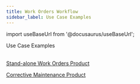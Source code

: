```yaml
---
title: Work Orders Workflow
sidebar_label: Use Case Examples
---
```


import useBaseUrl from '@docusaurus/useBaseUrl'; 

<span className="hero__title">Use Case Examples</span>
<br/>
<br/>




[Stand-alone Work Orders Product](/docs/products/workflows/work_orders/examples_wo)

[Corrective Maintenance Product](/docs/products/workflows/work_orders/examples_cm)